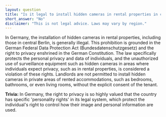 ```yaml
---
layout: question
title: "Is it legal to install hidden cameras in rental properties in central Berlin?"
short_answer: "No"
disclaimer: "This is not legal advice. Laws may vary by region."
---
```


In Germany, the installation of hidden cameras in rental properties, including those in central Berlin, is generally illegal. This prohibition is grounded in the German Federal Data Protection Act (Bundesdatenschutzgesetz) and the right to privacy enshrined in the German Constitution. The law specifically protects the personal privacy and data of individuals, and the unauthorized use of surveillance equipment such as hidden cameras in areas where individuals expect privacy, such as in rental properties, is considered a violation of these rights. Landlords are not permitted to install hidden cameras in private areas of rented accommodations, such as bedrooms, bathrooms, or even living rooms, without the explicit consent of the tenant.

**Trivia:** In Germany, the right to privacy is so highly valued that the country has specific 'personality rights' in its legal system, which protect the individual's right to control how their image and personal information are used.
